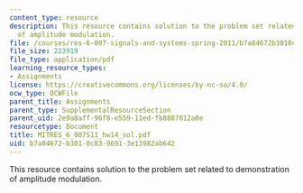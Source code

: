 ```yaml
---
content_type: resource
description: This resource contains solution to the problem set related to demonstration
  of amplitude modulation.
file: /courses/res-6-007-signals-and-systems-spring-2011/b7a84672b3010c8396913e13982ab642_MITRES_6_007S11_hw14_sol.pdf
file_size: 223919
file_type: application/pdf
learning_resource_types:
- Assignments
license: https://creativecommons.org/licenses/by-nc-sa/4.0/
ocw_type: OCWFile
parent_title: Assignments
parent_type: SupplementalResourceSection
parent_uid: 2e9a8aff-96f8-e559-11ed-fb8887012a8e
resourcetype: Document
title: MITRES_6_007S11_hw14_sol.pdf
uid: b7a84672-b301-0c83-9691-3e13982ab642
---
```

This resource contains solution to the problem set related to demonstration of amplitude modulation.